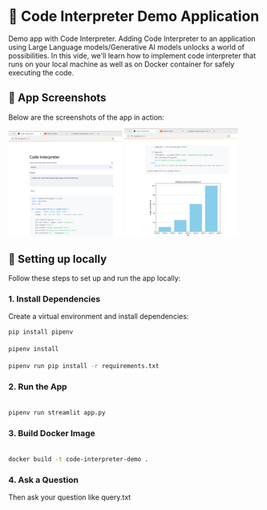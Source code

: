 # 🚀 Code Interpreter Demo Application

Demo app with Code Interpreter.
Adding Code Interpreter to an application using Large Language models/Generative AI models unlocks a world of possibilities. 
In this vide, we'll learn how to implement code interpreter that runs on your local machine as well as on Docker container for safely executing the code.

## 📸 App Screenshots

Below are the screenshots of the app in action:

<p float="left">
  <img src="./images/image1.png" width="45%" />
  <img src="./images/image2.png" width="45%" />
</p>

## 🔨 Setting up locally

Follow these steps to set up and run the app locally:

### 1. Install Dependencies

Create a virtual environment and install dependencies:

```bash
pip install pipenv

pipenv install

pipenv run pip install -r requirements.txt

```

### 2. Run the App

```bash

pipenv run streamlit app.py

```

### 3. Build Docker Image

```bash

docker build -t code-interpreter-demo .

```

### 4. Ask a Question

Then ask your question like query.txt


